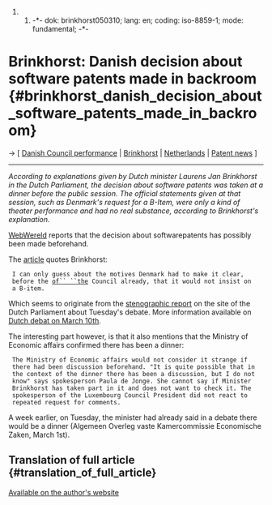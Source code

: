 1.  1.  -\*- dok: brinkhorst050310; lang: en; coding: iso-8859-1; mode:
        fundamental; -\*-

# Brinkhorst: Danish decision about software patents made in backroom {#brinkhorst_danish_decision_about_software_patents_made_in_backroom}

-\> \[ [ Danish Council performance](Dkparl050308En "wikilink") \| [
Brinkhorst](LaurensJanBrinkhorstEn "wikilink") \| [
Netherlands](SwpatnlEn "wikilink") \| [ Patent
news](SwpatcninoEn "wikilink") \]

------------------------------------------------------------------------

*According to explanations given by Dutch minister Laurens Jan
Brinkhorst in the Dutch Parliament, the decision about software patents
was taken at a dinner before the public session. The official statements
given at that session, such as Denmark\'s request for a B-Item, were
only a kind of theater performance and had no real substance, according
to Brinkhorst\'s explanation.*

[WebWereld](http://www.webwereld.nl/ "wikilink") reports that the
decision about softwarepatents has possibly been made beforehand.

The [article](http://www.webwereld.nl/nieuws/20998.phtml "wikilink")
quotes Brinkhorst:

` I can only guess about the motives Denmark had to make it clear,`\
` before the `[`of`` ``the`](start "wikilink")` Council already, that it would not insist on`\
` a B-item.`

Which seems to originate from the [stenographic
report](http://www.tweedekamer.nl/images/stenogram3_tcm22-44906.doc "wikilink")
on the site of the Dutch Parliament about Tuesday\'s debate. More
information available on [Dutch debat on March
10th](http://wiki.ffii.org/NlParl050310En "wikilink").

The interesting part however, is that it also mentions that the Ministry
of Economic affairs confirmed there has been a dinner:

` The Ministry of Economic affairs would not consider it strange if`\
` there had been discussion beforehand. "It is quite possible that in`\
` the context of the dinner there has been a discussion, but I do not`\
` know" says spokesperson Paula de Jonge. She cannot say if Minister`\
` Brinkhorst has taken part in it and does not want to check it. The`\
` spokesperson of the Luxembourg Council President did not react to`\
` repeated request for comments.`

A week earlier, on Tuesday, the minister had already said in a debate
there would be a dinner (Algemeen Overleg vaste Kamercommissie
Economische Zaken, March 1st).

## Translation of full article {#translation_of_full_article}

[Available on the author\'s
website](http://dewinter.com/modules.php?name=News&file=article&sid=141 "wikilink")
